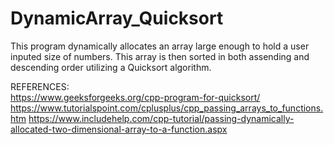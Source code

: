 # DynamicArray_Quicksort
This program dynamically allocates an array large enough to hold a user inputed size of numbers. This array is then sorted in both assending and descending order utilizing a Quicksort algorithm.

REFERENCES: <br>
https://www.geeksforgeeks.org/cpp-program-for-quicksort/
https://www.tutorialspoint.com/cplusplus/cpp_passing_arrays_to_functions.htm
https://www.includehelp.com/cpp-tutorial/passing-dynamically-allocated-two-dimensional-array-to-a-function.aspx
